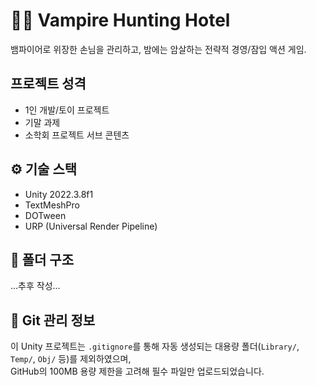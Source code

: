 # 🧛‍♂️ Vampire Hunting Hotel
뱀파이어로 위장한 손님을 관리하고, 밤에는 암살하는 전략적 경영/잠입 액션 게임.

## 프로젝트 성격
- 1인 개발/토이 프로젝트
- 기말 과제
- 소학회 프로젝트 서브 콘텐츠

## ⚙️ 기술 스택
- Unity 2022.3.8f1
- TextMeshPro
- DOTween
- URP (Universal Render Pipeline)

## 📁 폴더 구조
...추후 작성...

## 💾 Git 관리 정보

이 Unity 프로젝트는 `.gitignore`를 통해 자동 생성되는 대용량 폴더(`Library/`, `Temp/`, `Obj/` 등)를 제외하였으며,  
GitHub의 100MB 용량 제한을 고려해 필수 파일만 업로드되었습니다.

